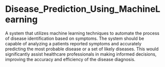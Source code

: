# Disease_Prediction_Using_MachineLearning
A system that utilizes machine learning techniques to automate the process of disease identification based on symptoms. The system should be capable of analyzing a patients reported symptoms and accurately predicting the most probable disease or a set of likely diseases. This would significantly assist healthcare professionals in making informed decisions, improving the accuracy and efficiency of the disease diagnosis. 
